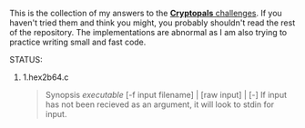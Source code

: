 This is the collection of my answers to the [**Cryptopals** challenges](https://cryptopals.com/).
If you haven't tried them and think you might, you probably shouldn't read the rest of the repository.
The implementations are abnormal as I am also trying to practice writing small and fast code.

STATUS:

1.  1.hex2b64.c
    >Synopsis
    >*executable* [-f input filename] | [raw input] | [-]
    >If input has not been recieved as an argument, it will look to stdin for input.
